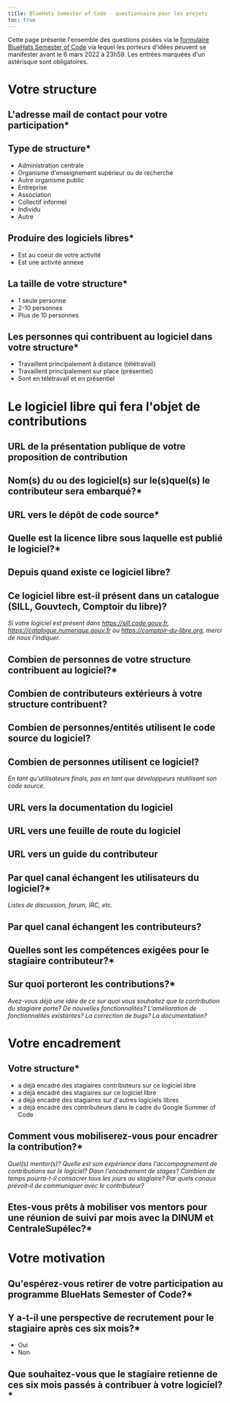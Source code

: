 ```yaml
---
title: BlueHats Semester of Code - questionnaire pour les projets
toc: true
---
```


Cette page présente l'ensemble des questions posées via le [formulaire BlueHats Semester of Code](https://framaforms.org/bluehats-semester-of-code-encadrer-un-contributeur-sur-votre-logiciel-libre-1645087582) via lequel les porteurs d'idées peuvent se manifester avant le 6 mars 2022 à 23h59.  Les entrées marquées d'un astérisque sont obligatoires.

# Votre structure

## L'adresse mail de contact pour votre participation*

## Type de structure*

- Administration centrale
- Organisme d'enseignement supérieur ou de recherche
- Autre organisme public
- Entreprise
- Association
- Collectif informel
- Individu
- Autre

## Produire des logiciels libres*

- Est au coeur de votre activité
- Est une activité annexe

## La taille de votre structure*

- 1 seule personne
- 2-10 personnes
- Plus de 10 personnes

## Les personnes qui contribuent au logiciel dans votre structure*

- Travaillent principalement à distance (télétravail)
- Travaillent principalement sur place (présentiel)
- Sont en télétravail et en présentiel

# Le logiciel libre qui fera l'objet de contributions

## URL de la présentation publique de votre proposition de contribution
## Nom(s) du ou des logiciel(s) sur le(s)quel(s) le contributeur sera embarqué?*
## URL vers le dépôt de code source*
## Quelle est la licence libre sous laquelle est publié le logiciel?*
## Depuis quand existe ce logiciel libre?
## Ce logiciel libre est-il présent dans un catalogue (SILL, Gouvtech, Comptoir du libre)?

*Si votre logiciel est présent dans https://sill.code.gouv.fr, https://catalogue.numerique.gouv.fr ou https://comptoir-du-libre.org, merci de nous l'indiquer.*

## Combien de personnes de votre structure contribuent au logiciel?*
## Combien de contributeurs extérieurs à votre structure contribuent?
## Combien de personnes/entités utilisent le code source du logiciel?
## Combien de personnes utilisent ce logiciel?

*En tant qu'utilisateurs finals, pas en tant que développeurs réutilisant son code source.*

## URL vers la documentation du logiciel
## URL vers une feuille de route du logiciel
## URL vers un guide du contributeur
## Par quel canal échangent les utilisateurs du logiciel?*

*Listes de discussion, forum, IRC, etc.*

## Par quel canal échangent les contributeurs?
## Quelles sont les compétences exigées pour le stagiaire contributeur?*
## Sur quoi porteront les contributions?*

*Avez-vous déjà une idée de ce sur quoi vous souhaitez que la contribution du stagiaire porte? De nouvelles fonctionnalités? L'amélioration de fonctionnalités existantes? La correction de bugs? La documentation?*

# Votre encadrement
## Votre structure*

- a déjà encadré des stagiaires contributeurs sur ce logiciel libre
- a déjà encadré des stagiaires sur ce logiciel libre
- a déjà encadré des stagiaires sur d'autres logiciels libres
- a déjà encadré des contributeurs dans le cadre du Google Summer of Code

## Comment vous mobiliserez-vous pour encadrer la contribution?*

*Quel(s) mentor(s)?  Quelle est son expérience dans l'accompagnement de contributions sur le logiciel? Dasn l'encadrement de stages?  Combien de temps pourra-t-il consacrer tous les jours au stagiaire? Par quels canaux prévoit-il de communiquer avec le contributeur?*

## Etes-vous prêts à mobiliser vos mentors pour une réunion de suivi par mois avec la DINUM et CentraleSupélec?*


# Votre motivation

## Qu'espérez-vous retirer de votre participation au programme BlueHats Semester of Code?*

## Y a-t-il une perspective de recrutement pour le stagiaire après ces six mois?*

- Oui
- Non

## Que souhaitez-vous que le stagiaire retienne de ces six mois passés à contribuer à votre logiciel?*
